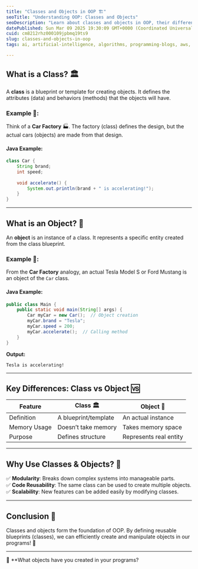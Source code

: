```yaml
---
title: "Classes and Objects in OOP 🏗️"
seoTitle: "Understanding OOP: Classes and Objects"
seoDescription: "Learn about classes and objects in OOP, their differences, and why they are essential for modularity, reusability, and scalability in programming"
datePublished: Sun Mar 09 2025 19:30:09 GMT+0000 (Coordinated Universal Time)
cuid: cm8212rhz000109jpbmq19ts9
slug: classes-and-objects-in-oop
tags: ai, artificial-intelligence, algorithms, programming-blogs, aws, java, technology, data-science, web-development, machine-learning, data-structures, apis, coding, codenewbies, programming-tips

---
```


## What is a Class? 🏛️
A **class** is a blueprint or template for creating objects. It defines the attributes (data) and behaviors (methods) that the objects will have.

### Example 📌:
Think of a **Car Factory** 🏭. The factory (class) defines the design, but the actual cars (objects) are made from that design.

#### Java Example:
```java
class Car {
    String brand;
    int speed;
    
    void accelerate() {
        System.out.println(brand + " is accelerating!");
    }
}
```

---

## What is an Object? 🔹
An **object** is an instance of a class. It represents a specific entity created from the class blueprint.

### Example 📌:
From the **Car Factory** analogy, an actual Tesla Model S or Ford Mustang is an object of the `Car` class.

#### Java Example:
```java
public class Main {
    public static void main(String[] args) {
        Car myCar = new Car();  // Object creation
        myCar.brand = "Tesla";
        myCar.speed = 200;
        myCar.accelerate();  // Calling method
    }
}
```
**Output:**
```
Tesla is accelerating!
```

---

## Key Differences: Class vs Object 🆚
| Feature       | Class 🏛️             | Object 🚗           |
|--------------|---------------------|---------------------|
| Definition   | A blueprint/template | An actual instance |
| Memory Usage | Doesn’t take memory  | Takes memory space |
| Purpose      | Defines structure    | Represents real entity |

---

## Why Use Classes & Objects? 🤔
✅ **Modularity**: Breaks down complex systems into manageable parts.  
✅ **Code Reusability**: The same class can be used to create multiple objects.  
✅ **Scalability**: New features can be added easily by modifying classes.

---

## Conclusion 🎯
Classes and objects form the foundation of OOP. By defining reusable blueprints (classes), we can efficiently create and manipulate objects in our programs! 🚀

---

💬 **What objects have you created in your programs?


